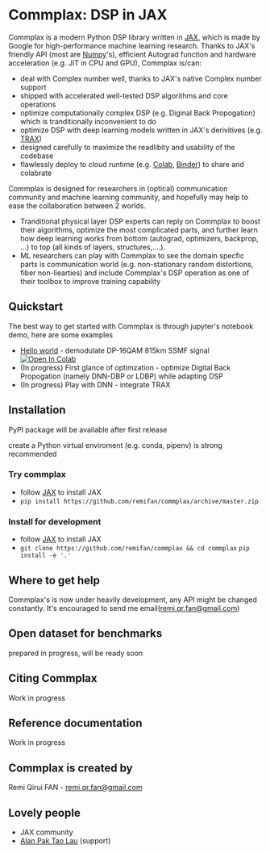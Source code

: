 # Commplax: DSP in JAX
Commplax is a modern Python DSP library written in [JAX](https://github.com/google/jax), which is made by Google for high-performance machine learning research. Thanks to JAX's friendly API (most are [Numpy](https://numpy.org/)'s), efficient Autograd function and hardware acceleration (e.g. JIT in CPU and GPU), Commplax is/can:

- deal with Complex number well, thanks to JAX's native Complex number support
- shipped with accelerated well-tested DSP algorithms and core operations
- optimize computationally complex DSP (e.g. Diginal Back Propogation) which is tranditionally inconvenient to do
- optimize DSP with deep learning models written in JAX's derivitives (e.g. [TRAX](https://github.com/google/trax))
- designed carefully to maximize the readlibity and usability of the codebase
- flawlessly deploy to cloud runtime (e.g. [Colab](https://colab.research.google.com/), [Binder](https://mybinder.org/)) to share and colabrate

Commplax is designed for researchers in (optical) communication community and machine learning community, and hopefully may help to ease the collaboration between 2 worlds.
- Tranditional physical layer DSP experts can reply on Commplax to boost their algorithms, optimize the most complicated parts, and further learn how deep learning works from bottom (autograd, optimizers, backprop, ...) to top (all kinds of layers, structures,....).
- ML researchers can play with Commplax to see the domain specfic parts is communication world (e.g. non-stationary random distortions, fiber non-liearties) and include Commplax's DSP operation as one of their toolbox to improve training capability


## Quickstart
The best way to get started with Commplax is through jupyter's notebook demo, here are some examples
- [Hello world](https://github.com/remifan/commplax/examples/hello_world.ipynb) - demodulate DP-16QAM 815km SSMF signal [![Open In Colab](https://colab.research.google.com/assets/colab-badge.svg)](https://colab.research.google.com/github/remifan/commplax/blob/master/examples/hello_world.ipynb)
- (In progress) First glance of optimzation - optimize Digital Back Propogation (namely DNN-DBP or LDBP) while adapting DSP
- (In progress) Play with DNN - integrate TRAX

## Installation
PyPI package will be available after first release

create a Python virtual enviroment (e.g. conda, pipenv) is strong recommended

### Try commplax
- follow [JAX](https://github.com/google/jax) to install JAX
- `pip install https://github.com/remifan/commplax/archive/master.zip`

### Install for development
- follow [JAX](https://github.com/google/jax) to install JAX
- `git clone https://github.com/remifan/commplax && cd commplax` `pip install -e '.'`

## Where to get help
Commplax's is now under heavily development, any API might be changed constantly. It's encouraged to send me email(remi.qr.fan@gmail.com)

## Open dataset for benchmarks
prepared in progress, will be ready soon

## Citing Commplax
Work in progress

## Reference documentation
Work in progress

## Commplax is created by
Remi Qirui FAN - remi.qr.fan@gmail.com

## Lovely people
- JAX community
- [Alan Pak Tao Lau](https://scholar.google.com.hk/citations?user=nZuuG7QAAAAJ&hl=en) (support) 

